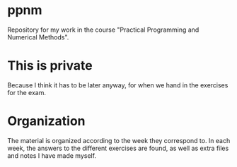 # ppnm
Repository for my work in the course "Practical Programming and Numerical Methods".

# This is private
Because I think it has to be later anyway, for when we hand in the exercises for the exam.

# Organization
The material is organized according to the week they correspond to. In each week, the answers to the different exercises are found, as well as extra files and notes I have made myself.
